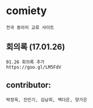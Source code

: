 # comiety
    전국 동아리 교류 사이트

## 회의록 (17.01.26)
    01.26 회의록 추가
    https://goo.gl/LM5FdV

## contributor:
    박정욱, 진민기, 김남희, 백다은, 양가은
